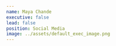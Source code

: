 ```yaml
---
name: Maya Chande
executive: false
lead: false
position: Social Media
image: ../assets/default_exec_image.png
---
```

